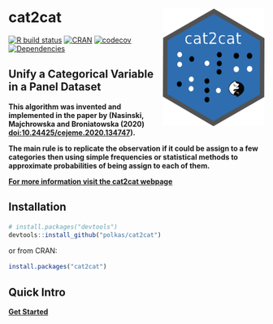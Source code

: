 # cat2cat <a href='https://github.com/polkas/cat2cat'><img src='man/figures/cat2cat_logo.png' align="right" width="200px" /></a>
[![R build status](https://github.com/polkas/cat2cat/workflows/R-CMD-check/badge.svg)](https://github.com/polkas/cat2cat/actions)
[![CRAN](http://www.r-pkg.org/badges/version/cat2cat)](https://cran.r-project.org/package=cat2cat)
[![codecov](https://codecov.io/gh/Polkas/cat2cat/branch/master/graph/badge.svg)](https://codecov.io/gh/Polkas/cat2cat)
[![Dependencies](https://tinyverse.netlify.com/badge/cat2cat)](https://cran.r-project.org/package=cat2cat)

## Unify a Categorical Variable in a Panel Dataset

**This algorithm was invented and implemented in the paper by (Nasinski, Majchrowska and Broniatowska (2020) <doi:10.24425/cejeme.2020.134747>).**

**The main rule is to replicate the observation if it could be assign to a few categories**
**then using simple frequencies or statistical methods to approximate probabilities of being assign to each of them.**

[**For more information visit the cat2cat webpage**](https://polkas.github.io/cat2cat/)

## Installation

```r
# install.packages("devtools")
devtools::install_github("polkas/cat2cat")
```

or from CRAN:

```r
install.packages("cat2cat")
```

## Quick Intro

[**Get Started**](https://polkas.github.io/cat2cat/articles/cat2cat.html)






